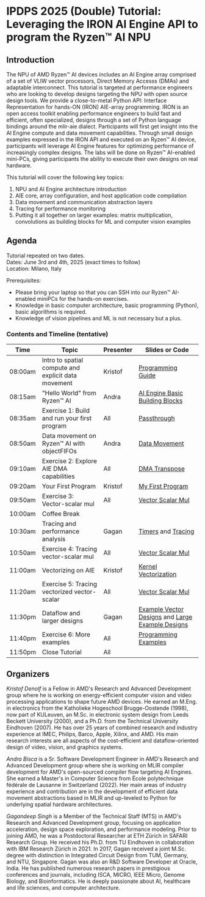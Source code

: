 # IPDPS 2025 (Double) Tutorial: Leveraging the IRON AI Engine API to program the Ryzen™ AI NPU

## Introduction

The NPU of AMD Ryzen™ AI devices includes an AI Engine array comprised of a set of VLIW vector processors, Direct Memory Accesss (DMAs) and adaptable interconnect. This tutorial is targeted at performance engineers who are looking to develop designs targeting the NPU with open source design tools. We provide a close-to-metal Python API: Interface Representation for hands-ON (IRON) AIE-array programming. IRON is an open access toolkit enabling performance engineers to build fast and efficient, often specialized, designs through a set of Python language bindings around the mlir-aie dialect. Participants will first get insight into the AI Engine compute and data movement capabilities. Through small design examples expressed in the IRON API and executed on an Ryzen™ AI device, participants will leverage AI Engine features for optimizing performance of increasingly complex designs. The labs will be done on Ryzen™ AI-enabled mini-PCs, giving participants the ability to execute their own designs on real hardware.

This tutorial will cover the following key topics:
1. NPU and AI Engine architecture introduction 
1. AIE core, array configuration, and host application code compilation
1. Data movement and communication abstraction layers
1. Tracing for performance monitoring
1. Putting it all together on larger examples: matrix multiplication, convolutions as building blocks for ML and computer vision examples 

## Agenda

Tutorial repeated on two dates.  
Dates: June 3rd and 4th, 2025 (exact times to follow)  
Location: Milano, Italy  

Prerequisites:
- Please bring your laptop so that you can SSH into our Ryzen™ AI-enabled miniPCs for the hands-on exercises.
- Knowledge in basic computer architecture, basic programming (Python), basic algorithms is required.
- Knowledge of vision pipelines and ML is not necessary but a plus.

### Contents and Timeline (tentative)

| Time | Topic | Presenter | Slides or Code |
|------|-------|-----------|----------------|
| 08:00am | Intro to spatial compute and explicit data movement | Kristof | [Programming Guide](../../programming_guide/) |
| 08:15am | "Hello World" from Ryzen™ AI | Andra | [AI Engine Basic Building Blocks](../../programming_guide/section-1/) |
| 08:35am | Exercise 1: Build and run your first program | All | [Passthrough](../../programming_examples/basic/passthrough_kernel/) |
| 08:50am | Data movement on Ryzen™ AI with objectFIFOs | Andra | [Data Movement](../../programming_guide/section-2/) |
| 09:10am | Exercise 2: Explore AIE DMA capabilities | All | [DMA Transpose](../../programming_examples/basic/dma_transpose/) |
| 09:20am | Your First Program | Kristof | [My First Program](../../programming_guide/section-3) |
| 09:50am | Exercise 3: Vector-scalar mul | All | [Vector Scalar Mul](../../programming_examples/basic/vector_scalar_mul/) |
| 10:00am | Coffee Break | | |
| 10:30am | Tracing and performance analysis | Gagan | [Timers](../../programming_guide/section-4/section-4a/) and [Tracing](../../programming_guide/section-4/section-4b/) |
| 10:50am | Exercise 4: Tracing vector-scalar mul | All | [Vector Scalar Mul](../../programming_examples/basic/vector_scalar_mul/) |
| 11:00am | Vectorizing on AIE | Kristof | [Kernel Vectorization](../../programming_guide/section-4/section-4c/) |
| 11:20am | Exercise 5: Tracing vectorized vector-scalar | All | [Vector Scalar Mul](../../programming_examples/basic/vector_scalar_mul/) |
| 11:30pm | Dataflow and larger designs | Gagan | [Example Vector Designs](../../programming_guide/section-5/) and [Large Example Designs](../../programming_guide/section-6/) |
| 11:40pm | Exercise 6: More examples | All | [Programming Examples](../../programming_examples/) |
| 11:50pm | Close Tutorial | All | |

## Organizers

*Kristof Denolf* is a Fellow in AMD's Research and Advanced Development group where he is working on energy-efficient computer vision and video processing applications to shape future AMD devices. He earned an M.Eng. in electronics from the Katholieke Hogeschool Brugge-Oostende (1998), now part of KULeuven, an M.Sc. in electronic system design from Leeds Beckett University (2000), and a Ph.D. from the Technical University Eindhoven (2007). He has over 25 years of combined research and industry experience at IMEC, Philips, Barco, Apple, Xilinx, and AMD. His main research interests are all aspects of the cost-efficient and dataflow-oriented design of video, vision, and graphics systems.

*Andra Bisca* is a Sr. Software Development Engineer in AMD's Research and Advanced Development group where she is working on MLIR compiler development for AMD's open-sourced compiler flow targeting AI Engines. She earned a Master's in Computer Science from École polytechnique fédérale de Lausanne in Switzerland (2022). Her main areas of industry experience and contribution are in the development of efficient data movement abstractions based in MLIR and up-leveled to Python for underlying spatial hardware architectures.

*Gagandeep Singh* is a Member of the Technical Staff (MTS) in AMD's Research and Advanced Development group, focusing on application acceleration, design space exploration, and performance modeling. Prior to joining AMD, he was a Postdoctoral Researcher at ETH Zürich in SAFARI Research Group. He received his Ph.D. from TU Eindhoven in collaboration with IBM Research Zürich in 2021. In 2017, Gagan received a joint M.Sc. degree with distinction in Integrated Circuit Design from TUM, Germany, and NTU, Singapore. Gagan was also an R&D Software Developer at Oracle, India. He has published numerous research papers in prestigious conferences and journals, including ISCA, MICRO, IEEE Micro, Genome Biology, and Bioinformatics. He is deeply passionate about AI, healthcare and life sciences, and computer architecture.
